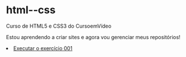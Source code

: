 # html--css
 Curso de HTML5 e CSS3 do CursoemVídeo

 Estou aprendendo a criar sites e agora vou gerenciar meus repositórios!

<li><a href="https://github.com/marcelmenezesr/html--css/exercícios/ex001">Executar o exercício 001</a></li>